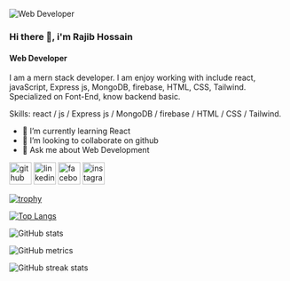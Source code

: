 ![Web Developer](https://i.ibb.co/9TqBkBN/webdevelopment.jpg)
### Hi there 👋,  i'm Rajib Hossain
#### Web Developer


I am a mern stack developer. I am enjoy working with include react, javaScript, Express js, MongoDB, firebase, HTML, CSS, Tailwind. Specialized on Font-End, know backend basic.

Skills: react / js / Express js / MongoDB / firebase / HTML / CSS / Tailwind.

- 🌱 I’m currently learning React 
- 👯 I’m looking to collaborate on github 
- 💬 Ask me about Web Development 


[<img src='https://cdn.jsdelivr.net/npm/simple-icons@3.0.1/icons/github.svg' alt='github' height='40'>](https://github.com/Rajib4375)  [<img src='https://cdn.jsdelivr.net/npm/simple-icons@3.0.1/icons/linkedin.svg' alt='linkedin' height='40'>](https://www.linkedin.com/in/Rajib4375/)  [<img src='https://cdn.jsdelivr.net/npm/simple-icons@3.0.1/icons/facebook.svg' alt='facebook' height='40'>](https://www.facebook.com/Rajib4375)  [<img src='https://cdn.jsdelivr.net/npm/simple-icons@3.0.1/icons/instagram.svg' alt='instagram' height='40'>](https://www.instagram.com/Rajib4375/)  

[![trophy](https://github-profile-trophy.vercel.app/?username=Rajib4375)](https://github.com/ryo-ma/github-profile-trophy)

[![Top Langs](https://github-readme-stats.vercel.app/api/top-langs/?username=Rajib4375)](https://github.com/anuraghazra/github-readme-stats)

![GitHub stats](https://github-readme-stats.vercel.app/api?username=Rajib4375&show_icons=true&count_private=true)  

![GitHub metrics](https://metrics.lecoq.io/Rajib4375)  

![GitHub streak stats](https://streak-stats.demolab.com/?user=Rajib4375)  

